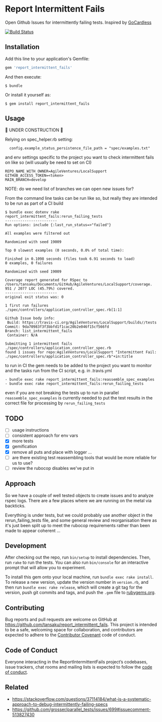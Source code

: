 # Report Intermittent Fails

Open Github Issues for intermittently failing tests.  Inspired by [GoCardless](https://gocardless.com/blog/track-flaky-specs-automatically/)

[![Build Status](https://travis-ci.com/tansaku/report_intermittent_fails.svg?branch=master)](https://travis-ci.com/tansaku/report_intermittent_fails)

## Installation

Add this line to your application's Gemfile:

```ruby
gem 'report_intermittent_fails'
```

And then execute:

    $ bundle

Or install it yourself as:

    $ gem install report_intermittent_fails

## Usage

:construction: UNDER CONSTRUCTION :construction:

Relying on spec_helper.rb setting:

```
  config.example_status_persistence_file_path = "spec/examples.txt"
```

and env settings specific to the project you want to check intermittent fails on like so (will usually be need to set on CI)

```
REPO_NAME_WITH_OWNER=AgileVentures/LocalSupport
GITHUB_ACCESS_TOKEN=<token>
MAIN_BRANCH=develop
```

NOTE: do we need list of branches we can open new issues for?

From the command line tasks can be run like so, but really they are intended to be run as part of a CI build

```
$ bundle exec dotenv rake report_intermittent_fails:rerun_failing_tests
------------------------
Run options: include {:last_run_status=>"failed"}

All examples were filtered out

Randomized with seed 19009

Top 0 slowest examples (0 seconds, 0.0% of total time):

Finished in 0.1098 seconds (files took 6.91 seconds to load)
0 examples, 0 failures

Randomized with seed 19009

Coverage report generated for RSpec to /Users/tansaku/Documents/GitHub/AgileVentures/LocalSupport/coverage. 951 / 2077 LOC (45.79%) covered.
------------------------
original exit status was: 0

1 first run failures
./spec/controllers/application_controller_spec.rb[1:1]

Github Issue body info:
 Build: https://travis-ci.org/AgileVentures/LocalSupport/builds//tests
Commit: 9da70983f3f3bbfd1f1cac20b2e046f15cf566fd
Branch: list_intermittent_fails
 Container: N/A

Submitting 1 intermittent fails
./spec/controllers/application_controller_spec.rb
found 1 issues for repo:AgileVentures/LocalSupport "Intermittent Fail: ./spec/controllers/application_controller_spec.rb"+in:title
```

to run in CI the gem needs to be added to the project you want to monitor and the tasks run from the CI script, e.g. in .travis.yml

```
- bundle exec rake report_intermittent_fails:reassemble_spec_examples
- bundle exec rake report_intermittent_fails:rerun_failing_tests
```

even if you are not breaking the tests up to run in parallel `reassemble_spec_examples` is currently needed to put the test results in the correct file for processing by `rerun_failing_tests`

## TODO

* [ ] usage instructions
* [ ] consistent approach for env vars
* [x] more tests 
* [x] gemification
* [x] remove all puts and place with logger ...
* [ ] are there existing test reassembling tools that would be more reliable for us to use?
* [ ] review the rubocop disables we've put in

## Approach

So we have a couple of well tested objects to create issues and to analyze rspec logs.  There are a few places where we are running on the metal via backticks.

Everything is under tests, but we could probably use another object in the rerun_failing_tests file, and some general review and reorganisation there as it's just been split up to meet the rubocop requirements rather than been made to appear coherent ...

## Development

After checking out the repo, run `bin/setup` to install dependencies. Then, run `rake` to run the tests. You can also run `bin/console` for an interactive prompt that will allow you to experiment.

To install this gem onto your local machine, run `bundle exec rake install`. To release a new version, update the version number in `version.rb`, and then run `bundle exec rake release`, which will create a git tag for the version, push git commits and tags, and push the `.gem` file to [rubygems.org](https://rubygems.org).

## Contributing

Bug reports and pull requests are welcome on GitHub at https://github.com/tansaku/report_intermittent_fails. This project is intended to be a safe, welcoming space for collaboration, and contributors are expected to adhere to the [Contributor Covenant](http://contributor-covenant.org) code of conduct.

## Code of Conduct

Everyone interacting in the ReportIntermittentFails project’s codebases, issue trackers, chat rooms and mailing lists is expected to follow the [code of conduct](https://github.com/tansaku/report_intermittent_fails/blob/master/CODE_OF_CONDUCT.md).

## Related

* https://stackoverflow.com/questions/37114184/what-is-a-systematic-approach-to-debug-intermittently-failing-specs
* https://github.com/grosser/parallel_tests/issues/699#issuecomment-513827430
